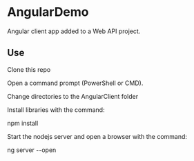 # AngularDemo

Angular client app added to a Web API project.

## Use

Clone this repo

Open a command prompt (PowerShell or CMD).

Change directories to the AngularClient folder

Install libraries with the command:

npm install

Start the nodejs server and open a browser with the command:

ng server --open
